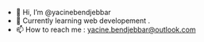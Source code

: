 - 👋 Hi, I’m @yacinebendjebbar
- 🌱 Currently learning web developement .
- 📫 How to reach me : yacine.bendjebbar@outlook.com

<!---
yacinebendjebbar/yacinebendjebbar is a ✨ special ✨ repository because its `README.md` (this file) appears on your GitHub profile.
You can click the Preview link to take a look at your changes.
--->

